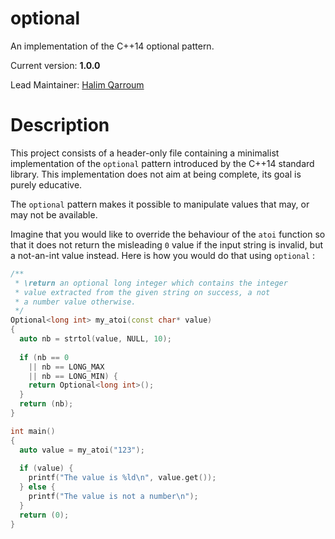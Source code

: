 # optional

An implementation of the C++14 optional pattern.

Current version: **1.0.0**

Lead Maintainer: [Halim Qarroum](mailto:hqm.post@gmail.com)

# Description

This project consists of a header-only file containing a minimalist implementation of the `optional` pattern introduced by the C++14 standard library. This implementation does not aim at being complete, its goal is purely educative.

The `optional` pattern makes it possible to manipulate values that may, or may not be available.

Imagine that you would like to override the behaviour of the `atoi` function so that it does not return the misleading `0` value if the input string is invalid, but a not-an-int value instead. Here is how you would do that using `optional` :

```c++
/**
 * \return an optional long integer which contains the integer
 * value extracted from the given string on success, a not
 * a number value otherwise.
 */
Optional<long int> my_atoi(const char* value)
{
  auto nb = strtol(value, NULL, 10);
  
  if (nb == 0
    || nb == LONG_MAX
    || nb == LONG_MIN) {
    return Optional<long int>();
  }
  return (nb);
}

int main()
{
  auto value = my_atoi("123");
  
  if (value) {
    printf("The value is %ld\n", value.get());
  } else {
    printf("The value is not a number\n");
  }
  return (0);
}
```
